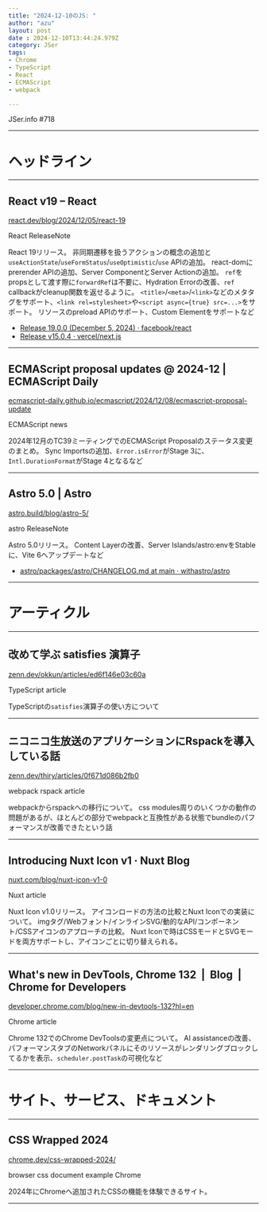 ```yaml
---
title: "2024-12-10のJS: "
author: "azu"
layout: post
date : 2024-12-10T13:44:24.979Z
category: JSer
tags:
- Chrome
- TypeScript
- React
- ECMAScript
- webpack

---
```


JSer.info #718

----

<h1 class="site-genre">ヘッドライン</h1>

----

## React v19 – React
[react.dev/blog/2024/12/05/react-19](https://react.dev/blog/2024/12/05/react-19 "React v19 – React")
<p class="jser-tags jser-tag-icon"><span class="jser-tag">React</span> <span class="jser-tag">ReleaseNote</span></p>

React 19リリース。
非同期遷移を扱うアクションの概念の追加と`useActionState`/`useFormStatus`/`useOptimistic`/`use` APIの追加。
react-domにprerender APIの追加、Server ComponentとServer Actionの追加。
`ref`をpropsとして渡す際に`forwardRef`は不要に、Hydration Errorの改善、`ref` callbackがcleanup関数を返せるように。
`<title>`/`<meta>`/`<link>`などのメタタグをサポート、`<link rel=stylesheet>`や`<script async={true} src=...>`をサポート。
リソースのpreload APIのサポート、Custom Elementをサポートなど

- [Release 19.0.0 (December 5, 2024) · facebook/react](https://github.com/facebook/react/releases/tag/v19.0.0 "Release 19.0.0 (December 5, 2024) · facebook/react")
- [Release v15.0.4 · vercel/next.js](https://github.com/vercel/next.js/releases/tag/v15.0.4 "Release v15.0.4 · vercel/next.js")

----

## ECMAScript proposal updates @ 2024-12 | ECMAScript Daily
[ecmascript-daily.github.io/ecmascript/2024/12/08/ecmascript-proposal-update](https://ecmascript-daily.github.io/ecmascript/2024/12/08/ecmascript-proposal-update "ECMAScript proposal updates @ 2024-12 | ECMAScript Daily")
<p class="jser-tags jser-tag-icon"><span class="jser-tag">ECMAScript</span> <span class="jser-tag">news</span></p>

2024年12月のTC39ミーティングでのECMAScript Proposalのステータス変更のまとめ。
Sync Importsの追加、`Error.isError`がStage 3に、`Intl.DurationFormat`がStage 4となるなど


----

## Astro 5.0 | Astro
[astro.build/blog/astro-5/](https://astro.build/blog/astro-5/ "Astro 5.0 | Astro")
<p class="jser-tags jser-tag-icon"><span class="jser-tag">astro</span> <span class="jser-tag">ReleaseNote</span></p>

Astro 5.0リリース。
Content Layerの改善、Server Islands/astro:envをStableに、Vite 6へアップデートなど

- [astro/packages/astro/CHANGELOG.md at main · withastro/astro](https://github.com/withastro/astro/blob/main/packages/astro/CHANGELOG.md#500 "astro/packages/astro/CHANGELOG.md at main · withastro/astro")

----
<h1 class="site-genre">アーティクル</h1>

----

## 改めて学ぶ satisfies 演算子
[zenn.dev/okkun/articles/ed6f146e03c60a](https://zenn.dev/okkun/articles/ed6f146e03c60a "改めて学ぶ satisfies 演算子")
<p class="jser-tags jser-tag-icon"><span class="jser-tag">TypeScript</span> <span class="jser-tag">article</span></p>

TypeScriptの`satisfies`演算子の使い方について


----

## ニコニコ生放送のアプリケーションにRspackを導入している話
[zenn.dev/thiry/articles/0f671d086b2fb0](https://zenn.dev/thiry/articles/0f671d086b2fb0 "ニコニコ生放送のアプリケーションにRspackを導入している話")
<p class="jser-tags jser-tag-icon"><span class="jser-tag">webpack</span> <span class="jser-tag">rspack</span> <span class="jser-tag">article</span></p>

webpackからrspackへの移行について。
css modules周りのいくつかの動作の問題があるが、ほとんどの部分でwebpackと互換性がある状態でbundleのパフォーマンスが改善できたという話


----

## Introducing Nuxt Icon v1 · Nuxt Blog
[nuxt.com/blog/nuxt-icon-v1-0](https://nuxt.com/blog/nuxt-icon-v1-0 "Introducing Nuxt Icon v1 · Nuxt Blog")
<p class="jser-tags jser-tag-icon"><span class="jser-tag">Nuxt</span> <span class="jser-tag">article</span></p>

Nuxt Icon v1.0リリース。
アイコンロードの方法の比較とNuxt Iconでの実装について。
imgタグ/Webフォント/インラインSVG/動的なAPI/コンポーネント/CSSアイコンのアプローチの比較。
Nuxt Iconで時はCSSモードとSVGモードを両方サポートし、アイコンごとに切り替えられる。


----

## What&#039;s new in DevTools, Chrome 132  |  Blog  |  Chrome for Developers
[developer.chrome.com/blog/new-in-devtools-132?hl&#x3D;en](https://developer.chrome.com/blog/new-in-devtools-132?hl=en "What&#039;s new in DevTools, Chrome 132  |  Blog  |  Chrome for Developers")
<p class="jser-tags jser-tag-icon"><span class="jser-tag">Chrome</span> <span class="jser-tag">article</span></p>

Chrome 132でのChrome DevToolsの変更点について。
AI assistanceの改善、パフォーマンスタブのNetworkパネルにそのリソースがレンダリングブロックしてるかを表示、`scheduler.postTask`の可視化など


----
<h1 class="site-genre">サイト、サービス、ドキュメント</h1>

----

## CSS Wrapped 2024
[chrome.dev/css-wrapped-2024/](https://chrome.dev/css-wrapped-2024/ "CSS Wrapped 2024")
<p class="jser-tags jser-tag-icon"><span class="jser-tag">browser</span> <span class="jser-tag">css </span> <span class="jser-tag">document</span> <span class="jser-tag">example</span> <span class="jser-tag">Chrome</span></p>

2024年にChromeへ追加されたCSSの機能を体験できるサイト。


----
